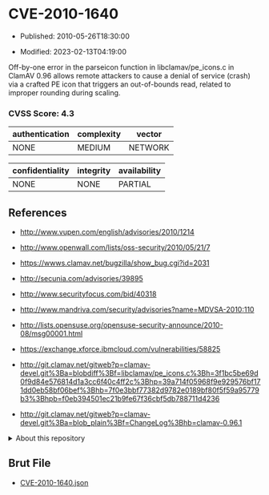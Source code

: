 # CVE-2010-1640

- Published: 2010-05-26T18:30:00

- Modified: 2023-02-13T04:19:00

Off-by-one error in the parseicon function in libclamav/pe_icons.c in ClamAV 0.96 allows remote attackers to cause a denial of service (crash) via a crafted PE icon that triggers an out-of-bounds read, related to improper rounding during scaling.

### CVSS Score: **4.3**

| authentication | complexity | vector |
| --- | --- | --- |
| NONE | MEDIUM | NETWORK |

| confidentiality | integrity | availability |
| --- | --- | --- |
| NONE | NONE | PARTIAL |

## References

* http://www.vupen.com/english/advisories/2010/1214

* http://www.openwall.com/lists/oss-security/2010/05/21/7

* https://wwws.clamav.net/bugzilla/show_bug.cgi?id=2031

* http://secunia.com/advisories/39895

* http://www.securityfocus.com/bid/40318

* http://www.mandriva.com/security/advisories?name=MDVSA-2010:110

* http://lists.opensuse.org/opensuse-security-announce/2010-08/msg00001.html

* https://exchange.xforce.ibmcloud.com/vulnerabilities/58825

* http://git.clamav.net/gitweb?p=clamav-devel.git%3Ba=blobdiff%3Bf=libclamav/pe_icons.c%3Bh=3f1bc5be69d0f9d84e576814d1a3cc6f40c4ff2c%3Bhp=39a714f05968f9e929576bf171dd0eb58bf06bef%3Bhb=7f0e3bbf77382d9782e0189bf80f5f59a95779b3%3Bhpb=f0eb394501ec21b9fe67f36cbf5db788711d4236

* http://git.clamav.net/gitweb?p=clamav-devel.git%3Ba=blob_plain%3Bf=ChangeLog%3Bhb=clamav-0.96.1

<details>
<summary>About this repository</summary> 

  This repository is part of the project [Live Hack CVE](https://github.com/Live-Hack-CVE). Main website can be found [www.live-hack.org](https://www.live-hack.org) 
  
  Made by [Sn0wAlice](https://github.com/Sn0wAlice) for the people that care about security and need to have a feed of the latest CVEs. Hope you enjoy it, don't forget to star the repo and follow me on [Twitter](https://twitter.com/Sn0wAlice) and [Github](https://github.com/Sn0wAlice). And that is my [personnal website](https://www.alice-snow.me/)

  - [Home Page](https://github.com/Live-Hack-CVE)
  - [Framework](https://github.com/Live-Hack-CVE/cve-framework)
  - [CVE database](https://github.com/Live-Hack-CVE/full_database)
  - [Changelog](https://github.com/Live-Hack-CVE/Changelog)
</details>

## Brut File

* [CVE-2010-1640.json](https://raw.githubusercontent.com/Live-Hack-CVE/full_database/main/cves/2010/CVE-2010-1640.json)

